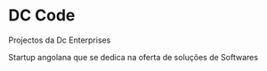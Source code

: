 # DC Code
 Projectos da Dc Enterprises

 Startup angolana que se dedica na oferta de soluções de Softwares
